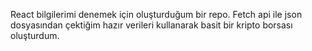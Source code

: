 React bilgilerimi denemek için oluşturduğum bir repo.
Fetch api ile json dosyasından çektiğim hazır verileri kullanarak basit bir kripto borsası oluşturdum.
